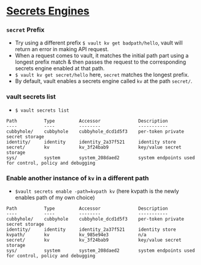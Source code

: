 # [Secrets Engines](https://learn.hashicorp.com/tutorials/vault/getting-started-secrets-engines)

### `secret` Prefix
* Try using a different prefix `$ vault kv get badpath/hello`, vault will return an error in making API request.
* When a request comes to vault, it matches the initial path part using a longest prefix match & then passes the request to the corresponding secrets engine enabled at that path.
* `$ vault kv get secret/hello` here, `secret` matches the longest prefix.
* By default, vault enables a secrets engine called `kv` at the path `secret/`.


### vault secrets list
* `$ vault secrets list`
```
Path          Type         Accessor              Description
----          ----         --------              -----------
cubbyhole/    cubbyhole    cubbyhole_dcd1d5f3    per-token private secret storage
identity/     identity     identity_2a37f521     identity store
secret/       kv           kv_3f24bab9           key/value secret storage
sys/          system       system_208daed2       system endpoints used for control, policy and debugging
```

### Enable another instance of `kv` in a different path
* `$vault secrets enable -path=kvpath kv` (here kvpath is the newly enables path of my own choice)
```
Path          Type         Accessor              Description
----          ----         --------              -----------
cubbyhole/    cubbyhole    cubbyhole_dcd1d5f3    per-token private secret storage
identity/     identity     identity_2a37f521     identity store
kvpath/       kv           kv_985e94e3           n/a
secret/       kv           kv_3f24bab9           key/value secret storage
sys/          system       system_208daed2       system endpoints used for control, policy and debugging
```
